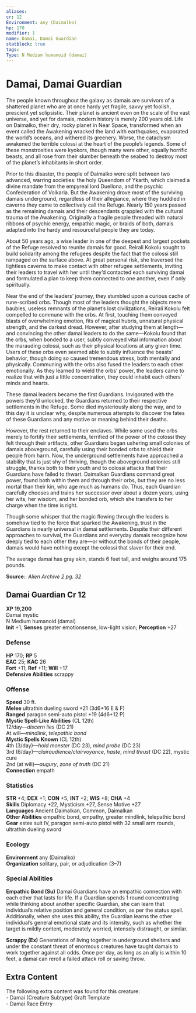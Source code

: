```yaml
---
aliases: 
cr: 12
Environment: any (Daimalko)  
hp: 170
modifier: 1
name: Damai, Damai Guardian
statblock: true
tags: 
Type: N Medium humanoid (damai)  
---
```


# Damai, Damai Guardian

The people known throughout the galaxy as damais are survivors of a shattered planet who are at once hardy yet fragile, savvy yet foolish, prescient yet solipsistic. Their planet is ancient even on the scale of the vast universe, and yet for damais, modern history is merely 200 years old. Life on Daimalko, their dry, rocky planet in Near Space, transformed when an event called the Awakening wracked the land with earthquakes, evaporated the world’s oceans, and withered its greenery. Worse, the cataclysm awakened the terrible colossi at the heart of the people’s legends. Some of these monstrosities were kyokors, though many were other, equally horrific beasts, and all rose from their slumber beneath the seabed to destroy most of the planet’s inhabitants in short order.

Prior to this disaster, the people of Daimalko were split between two advanced, warring societies: the holy Queendom of Ykarth, which claimed a divine mandate from the empyreal lord Duellona, and the psychic Confederation of Volkaria. But the Awakening drove most of the surviving damais underground, regardless of their allegiance, where they huddled in caverns they came to collectively call the Refuge. Nearly 150 years passed as the remaining damais and their descendants grappled with the cultural trauma of the Awakening. Originally a fragile people threaded with natural ribbons of psychic energy, empathic magic, or braids of both, damais adapted into the hardy and resourceful people they are today.

About 50 years ago, a wise leader in one of the deepest and largest pockets of the Refuge resolved to reunite damais for good. Reirali Kokolu sought to build solidarity among the refugees despite the fact that the colossi still rampaged on the surface above. At great personal risk, she traversed the lightless caverns to make contact with other refugee settlements, inviting their leaders to travel with her until they’d contacted each surviving damai and formulated a plan to keep them connected to one another, even if only spiritually.

Near the end of the leaders’ journey, they stumbled upon a curious cache of rune-scribed orbs. Though most of the leaders thought the objects mere baubles, useless remnants of the planet’s lost civilizations, Reirali Kokolu felt compelled to commune with the orbs. At first, touching them conveyed blasts of overwhelming emotion, fits of magical hubris, unnatural physical strength, and the darkest dread. However, after studying them at length—and convincing the other damai leaders to do the same—Kokolu found that the orbs, when bonded to a user, subtly conveyed vital information about the marauding colossi, such as their physical locations at any given time. Users of these orbs even seemed able to subtly influence the beasts’ behavior, though doing so caused tremendous stress, both mentally and physically. Communing with the orbs also fused the leaders to each other emotionally. As they learned to wield the orbs’ power, the leaders came to realize that with just a little concentration, they could inhabit each others’ minds and hearts.

These damai leaders became the first Guardians. Invigorated with the powers they’d unlocked, the Guardians returned to their respective settlements in the Refuge. Some died mysteriously along the way, and to this day it is unclear why, despite numerous attempts to discover the fates of these Guardians and any motive or meaning behind their deaths.

However, the rest returned to their enclaves. While some used the orbs merely to fortify their settlements, terrified of the power of the colossi they felt through their artifacts, other Guardians began ushering small colonies of damais aboveground, carefully using their bonded orbs to shield their people from harm. Now, the underground settlements have approached a stability that is just shy of thriving, though the aboveground colonies still struggle, thanks both to their youth and to colossi attacks that their Guardians have failed to thwart. Daimalkan Guardians command great power, found both within them and through their orbs, but they are no less mortal than their kin, who age much as humans do. Thus, each Guardian carefully chooses and trains her successor over about a dozen years, using her wits, her wisdom, and her bonded orb, which she transfers to her charge when the time is right.

Though some whisper that the magic flowing through the leaders is somehow tied to the force that sparked the Awakening, trust in the Guardians is nearly universal in damai settlements. Despite their different approaches to survival, the Guardians and everyday damais recognize how deeply tied to each other they are—or without the bonds of their people, damais would have nothing except the colossi that slaver for their end.

The average damai has gray skin, stands 6 feet tall, and weighs around 175 pounds.

**Source**:: _Alien Archive 2 pg. 32_

## Damai Guardian Cr 12

**XP 19,200**  
Damai mystic  
N Medium humanoid (damai)  
**Init** +1; **Senses** greater emotionsense, low-light vision; **Perception** +27  

### Defense

**HP** 170; **RP** 5  
**EAC** 25; **KAC** 26  
**Fort** +11; **Ref** +11; **Will** +17  
**Defensive Abilities** scrappy  

### Offense

**Speed** 30 ft.  
**Melee** ultrathin dueling sword +21 (3d6+16 E & F)  
**Ranged** paragon semi-auto pistol +19 (4d6+12 P)  
**Mystic Spell-Like Abilities** (CL 12th)  
12/day—_discern lies_ (DC 21)  
At will—_mindlink_, _telepathic bond_  
**Mystic Spells Known** (CL 12th)  
4th (3/day)—_hold monster_ (DC 23), _mind probe_ (DC 23)  
3rd (6/day)—_clairaudience/clairvoyance_, _haste_, _mind thrust_ (DC 22), mystic cure  
2nd (at will)—_augury_, _zone of truth_ (DC 21)  
**Connection** empath

### Statistics

**STR** +4; **DEX** +1; **CON** +5; **INT** +2; **WIS** +8; **CHA** +4  
**Skills** Diplomacy +22, Mysticism +27, Sense Motive +27  
**Languages** Ancient Daimalkan, Common, Daimalkan  
**Other Abilities** empathic bond, empathy, greater mindlink, telepathic bond  
**Gear** estex suit IV, paragon semi-auto pistol with 32 small arm rounds, ultrathin dueling sword

### Ecology

**Environment** any (Daimalko)  
**Organization** solitary, pair, or adjudication (3–7)

### Special Abilities

**Empathic Bond (Su)** Damai Guardians have an empathic connection with each other that lasts for life. If a Guardian spends 1 round concentrating while thinking about another specific Guardian, she can learn that individual’s relative position and general condition, as per the status spell. Additionally, when she uses this ability, the Guardian learns the other individual’s general emotional state and its intensity, such as whether the target is mildly content, moderately worried, intensely distraught, or similar.

**Scrappy (Ex)** Generations of living together in underground shelters and under the constant threat of enormous creatures have taught damais to work together against all odds. Once per day, as long as an ally is within 10 feet, a damai can reroll a failed attack roll or saving throw.

## Extra Content

The following extra content was found for this creature:  
\- Damai (Creature Subtype) Graft Template  
\- Damai Race Entry
